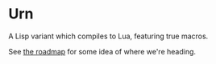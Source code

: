 # Urn
A Lisp variant which compiles to Lua, featuring true macros.

See [the roadmap](https://github.com/SquidDev/urn/issues/1) for some idea of where we're heading.
